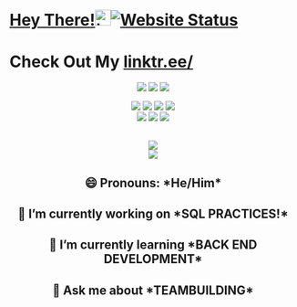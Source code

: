 # [Hey There!](https://jacksonrgoodman.github.io)<img src="https://user-images.githubusercontent.com/1303154/88677602-1635ba80-d120-11ea-84d8-d263ba5fc3c0.gif" width="28px" alt="hi">[![Website Status](https://img.shields.io/website?label=My%20Personal%20Website&up_message=Online!&url=https%3A%2F%2Fjacksonrgoodman.github.io)](https://jacksonrgoodman.github.io)
# Check Out My [linktr.ee/](https://linktr.ee/jacksonrgoodman)
<div>
<p align="center"><a href="https://www.linkedin.com/in/jacksonrgoodman/"><img src="https://img.shields.io/badge/-Linked%20In-0e76a8?style=flat&labelColor=0e76a8&logo=linkedin&logoColor=white" /></a> <a href="mailto:jacksonrgoodman@gmail.com"><img src="https://img.shields.io/badge/-jacksonrgoodman@gmail.com-c0392b?style=flat&labelColor=c0392b&logo=gmail&logoColor=white" /></a> <a href="https://dev.to/jacksonrgoodman/"><img src="https://img.shields.io/badge/-Jackson%20Goodman%20@%20DEV.to-%23323330.svg?style=flat&logo=dev-dot-to&logoColor=white" /></a> 
</a>

<p align="center"><img src="https://img.shields.io/badge/adobe%20photoshop%20-%2331A8FF.svg?&style=for-the-badge&logo=adobe%20photoshop&logoColor=white"/> <img src="https://img.shields.io/badge/adobe%20premiere%20-%231572B6.svg?&style=for-the-badge&logo=adobe%20premiere%20pro&logoColor=white"/> <img src="https://img.shields.io/badge/html5%20-%23E34F26.svg?&style=for-the-badge&logo=html5&logoColor=white"/> <img src="https://img.shields.io/badge/css3%20-%231572B6.svg?&style=for-the-badge&logo=css3&logoColor=white"/><br>
 <img src="https://img.shields.io/badge/node.js%20-%2343853D.svg?&style=for-the-badge&logo=node.js&logoColor=white"/> <img src="https://img.shields.io/badge/javascript%20-%23323330.svg?&style=for-the-badge&logo=javascript&logoColor=%23F7DF1E"/> <img src="https://img.shields.io/badge/git%20-%23F05033.svg?&style=for-the-badge&logo=git&logoColor=white"/> <br><br>
  </div>
<div>
  
  

<p align="center">
  <img align="center" src="https://github-readme-stats-sandy-five.vercel.app/api/top-langs/?username=jacksonrgoodman&theme=blue-green&exclude_repo=PoKi-Practice,jacksonrgoodman.github.io&layout=compact" />
<br/>
  <img align="center" src="https://github-readme-stats-sandy-five.vercel.app/api?username=jacksonrgoodman&theme=blue-green" />
</p>

<!--
**jacksonrgoodman/jacksonrgoodman** is a ✨ _special_ ✨ repository because its `README.md` (this file) appears on your GitHub profile.

Here are some ideas to get you started:
-->

<h2 align="center">  😄 Pronouns: *He/Him* </h2>
<h2 align="center">  🔭 I’m currently working on *SQL PRACTICES!* </h2>
<h2 align="center">  🌱 I’m currently learning *BACK END DEVELOPMENT* </h2>
<h2 align="center">  💬 Ask me about *TEAMBUILDING* </h2>


</div>
